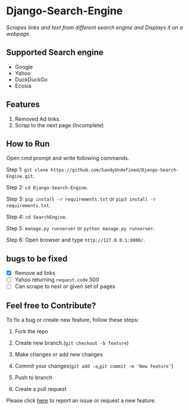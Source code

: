 # Django-Search-Engine
_Scrapes links and text from different search engine and Displays it on a webpage._

## Supported Search engine
- Google
- Yahoo
- DuckDuckGo
- Ecosia

## Features
1. Removed Ad links.
2. Scrap to the next page.(Incomplete)

## How to Run

Open cmd prompt and write following commands.

Step 1: `git clone https://github.com/SandyUndefined/Django-Search-Engine.git`.

Step 2: `cd Django-Search-Engine`.

Step 3: `pip install -r requirements.txt` or `pip3 install -r requirements.txt`.

Step 4: `cd SearchEngine`.

Step 5: `manage.py runserver` or `python manage.py runserver`.

Step 6:  Open browser and type `http://127.0.0.1:8000/`.

## bugs to be fixed
- [x] Remove ad links
- [ ] Yahoo returning `request.code` 500 
- [ ] Can scrape to next or given set of pages

## Feel free to Contribute?

To fix a bug or create new feature, follow these steps:

1. Fork the repo

2. Create new branch.(`git checkout -b feature`)

3. Make changes or add new changes

4. Commit your changes(`git add -a`,`git commit -m 'New feature'`)

5. Push to branch

6. Create a pull request

Please click [here](https://github.com/SandyUndefined/Django-Search-Engine/issues/new) to report an issue or request a new feature.

